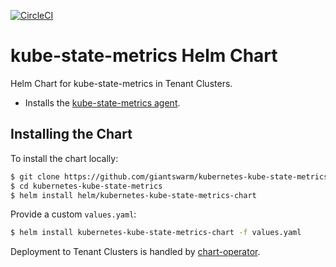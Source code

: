 [![CircleCI](https://circleci.com/gh/giantswarm/kubernetes-kube-state-metrics.svg?style=shield&circle-token=1d6a6248b1d64bd698c7b68801a879ecc9e185f8)](https://circleci.com/gh/giantswarm/kubernetes-kube-state-metrics)

# kube-state-metrics Helm Chart
Helm Chart for kube-state-metrics in Tenant Clusters.

* Installs the [kube-state-metrics agent](https://github.com/kubernetes/kube-state-metrics).

## Installing the Chart

To install the chart locally:

```bash
$ git clone https://github.com/giantswarm/kubernetes-kube-state-metrics.git
$ cd kubernetes-kube-state-metrics
$ helm install helm/kubernetes-kube-state-metrics-chart
```

Provide a custom `values.yaml`:

```bash
$ helm install kubernetes-kube-state-metrics-chart -f values.yaml
```

Deployment to Tenant Clusters is handled by [chart-operator](https://github.com/giantswarm/chart-operator).
